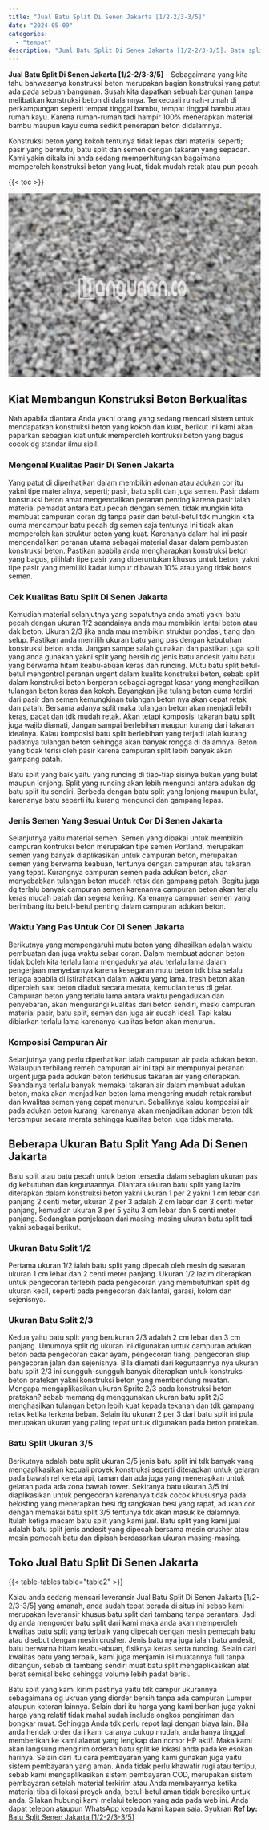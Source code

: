 ```yaml
---
title: "Jual Batu Split Di Senen Jakarta [1/2-2/3-3/5]"
date: "2024-05-09"
categories: 
  - "tempat"
description: "Jual Batu Split Di Senen Jakarta [1/2-2/3-3/5]. Batu split yang kami kirim pastinya yaitu tdk campur ukurannya sebagaimana dg ukruan yang diorder bersih tanp..."
---
```


**Jual Batu Split Di Senen Jakarta \[1/2-2/3-3/5\]** – Sebagaimana yang kita tahu bahwasanya konstruksi beton merupakan bagian konstruksi yang patut ada pada sebuah bangunan. Susah kita dapatkan sebuah bangunan tanpa melibatkan konstruksi beton di dalamnya. Terkecuali rumah-rumah di perkampungan seperti tempat tinggal bambu, tempat tinggal bambu atau rumah kayu. Karena rumah-rumah tadi hampir 100% menerapkan material bambu maupun kayu cuma sedikit penerapan beton didalamnya.

Konstruksi beton yang kokoh tentunya tidak lepas dari material seperti; pasir yang bermutu, batu split dan semen dengan takaran yang sepadan. Kami yakin dikala ini anda sedang memperhitungkan bagaimana memperoleh konstruksi beton yang kuat, tidak mudah retak atau pun pecah.

{{< toc >}}

![Jual Batu Split Di Senen Jakarta [1/2-2/3-3/5]](/images/jual-batu-split-37.png)

## Kiat Membangun Konstruksi Beton Berkualitas

Nah apabila diantara Anda yakni orang yang sedang mencari sistem untuk mendapatkan konstruksi beton yang kokoh dan kuat, berikut ini kami akan paparkan sebagian kiat untuk memperoleh kontruksi beton yang bagus cocok dg standar ilmu sipil.

### Mengenal Kualitas Pasir Di Senen Jakarta

Yang patut di diperhatikan dalam membikin adonan atau adukan cor itu yakni tipe materialnya, seperti; pasir, batu split dan juga semen. Pasir dalam konstruksi beton amat mengendalikan peranan penting karena pasir ialah material pemadat antara batu pecah dengan semen. tidak mungkin kita membuat campuran coran dg tanpa pasir dan betul-betul tdk mungkin kita cuma mencampur batu pecah dg semen saja tentunya ini tidak akan memperoleh kan struktur beton yang kuat. Karenanya dalam hal ini pasir mengendalikan peranan utama sebagai material dasar dalam pembuatan konstruksi beton. Pastikan apabila anda mengharapkan konstruksi beton yang bagus, pilihlah tipe pasir yang diperuntukan khusus untuk beton, yakni tipe pasir yang memiliki kadar lumpur dibawah 10% atau yang tidak boros semen.

### Cek Kualitas Batu Split Di Senen Jakarta

Kemudian material selanjutnya yang sepatutnya anda amati yakni batu pecah dengan ukuran 1/2 seandainya anda mau membikin lantai beton atau dak beton. Ukuran 2/3 jika anda mau membikin struktur pondasi, tiang dan selup. Pastikan anda memilih ukuran batu yang pas dengan kebutuhan konstruksi beton anda. Jangan sampe salah gunakan dan pastikan juga split yang anda gunakan yakni split yang bersih dg jenis batu andesit yaitu batu yang berwarna hitam keabu-abuan keras dan runcing. Mutu batu split betul-betul mengontrol peranan urgent dalam kualits konstruksi beton, sebab split dalam konstruksi beton berperan sebagai agregat kasar yang menghasilkan tulangan beton keras dan kokoh. Bayangkan jika tulang beton cuma terdiri dari pasir dan semen kemungkinan tulangan beton nya akan cepat retak dan patah. Bersama adanya split maka tulangan beton akan menjadi lebih keras, padat dan tdk mudah retak. Akan tetapi komposisi takaran batu split juga wajib diamati, Jangan sampai berlebihan maupun kurang dari takaran idealnya. Kalau komposisi batu split berlebihan yang terjadi ialah kurang padatnya tulangan beton sehingga akan banyak rongga di dalamnya. Beton yang tidak terisi oleh pasir karena campuran split lebih banyak akan gampang patah.

Batu split yang baik yaitu yang runcing di tiap-tiap sisinya bukan yang bulat maupun lonjong. Split yang runcing akan lebih mengunci antara adukan dg batu split itu sendiri. Berbeda dengan batu split yang lonjong maupun bulat, karenanya batu seperti itu kurang mengunci dan gampang lepas.

### Jenis Semen Yang Sesuai Untuk Cor Di Senen Jakarta

Selanjutnya yaitu material semen. Semen yang dipakai untuk membikin campuran kontruksi beton merupakan tipe semen Portland, merupakan semen yang banyak diaplikasikan untuk campuran beton, merupakan semen yang berwarna keabuan, tentunya dengan campuran atau takaran yang tepat. Kurangnya campuran semen pada adukan beton, akan menyebabkan tulangan beton mudah retak dan gampang patah. Begitu juga dg terlalu banyak campuran semen karenanya campuran beton akan terlalu keras mudah patah dan segera kering. Karenanya campuran semen yang berimbang itu betul-betul penting dalam campuran adukan beton.

### Waktu Yang Pas Untuk Cor Di Senen Jakarta

Berikutnya yang mempengaruhi mutu beton yang dihasilkan adalah waktu pembuatan dan juga waktu sebar coran. Dalam membuat adonan beton tidak boleh kita terlalu lama mengaduknya atau terlalu lama dalam pengerjaan menyebarnya karena kesegaran mutu beton tdk bisa selalu terjaga apabila di istirahatkan dalam waktu yang lama. fresh beton akan diperoleh saat beton diaduk secara merata, kemudian terus di gelar. Campuran beton yang terlalu lama antara waktu pengadukan dan penyebaran, akan mengurangi kualitas dari beton sendiri, meski campuran material pasir, batu split, semen dan juga air sudah ideal. Tapi kalau dibiarkan terlalu lama karenanya kualitas beton akan menurun.

### Komposisi Campuran Air

Selanjutnya yang perlu diperhatikan ialah campuran air pada adukan beton. Walaupun terbilang remeh campuran air ini tapi air mempunyai peranan urgent juga pada adukan beton terkhusus takaran air yang diterapkan. Seandainya terlalu banyak memakai takaran air dalam membuat adukan beton, maka akan menjadikan beton lama mengering mudah retak rambut dan kwalitas semen yang cepat menurun. Sebaliknya kalau komposisi air pada adukan beton kurang, karenanya akan menjadikan adonan beton tdk tercampur secara merata sehingga kualitas beton juga tidak merata.

## Beberapa Ukuran Batu Split Yang Ada Di Senen Jakarta

Batu split atau batu pecah untuk beton tersedia dalam sebagian ukuran pas dg kebutuhan dan kegunaannya. Diantara ukuran batu split yang lazim diterapkan dalam konstruksi beton yakni ukuran 1 per 2 yakni 1 cm lebar dan panjang 2 centi meter, ukuran 2 per 3 adalah 2 cm lebar dan 3 centi meter panjang, kemudian ukuran 3 per 5 yaitu 3 cm lebar dan 5 centi meter panjang. Sedangkan penjelasan dari masing-masing ukuran batu split tadi yakni sebagai berikut.

### Ukuran Batu Split 1/2

Pertama ukuran 1/2 ialah batu split yang dipecah oleh mesin dg sasaran ukuran 1 cm lebar dan 2 centi meter panjang. Ukuran 1/2 lazim diterapkan untuk pengecoran terlebih pada pengecoran yang membutuhkan split dg ukuran kecil, seperti pada pengecoran dak lantai, garasi, kolom dan sejenisnya.

### Ukuran Batu Split 2/3

Kedua yaitu batu split yang berukuran 2/3 adalah 2 cm lebar dan 3 cm panjang. Umumnya split dg ukuran ini digunakan untuk campuran adukan beton pada pengecoran cakar ayam, pengecoran tiang, pengecoran slup pengecoran jalan dan sejenisnya. Bila diamati dari kegunaannya nya ukuran batu split 2/3 ini sungguh-sungguh banyak diterapkan untuk konstruksi beton pratekan yakni konstruksi beton yang membendung muatan. Mengapa mengaplikasikan ukuran Sprite 2/3 pada konstruksi beton pratekan? sebab memang dg menggunakan ukuran batu split 2/3 menghasilkan tulangan beton lebih kuat kepada tekanan dan tdk gampang retak ketika terkena beban. Selain itu ukuran 2 per 3 dari batu split ini pula merupakan ukuran yang paling tepat untuk digunakan pada beton pratekan.

### Batu Split Ukuran 3/5

Berikutnya adalah batu split ukuran 3/5 jenis batu split ini tdk banyak yang mengaplikasikan kecuali proyek konstruksi seperti diterapkan untuk gelaran pada bawah rel kereta api, taman dan ada juga yang menerapkan untuk gelaran pada ada zona bawah tower. Sekiranya batu ukuran 3/5 ini diaplikasikan untuk pengecoran karenanya tidak cocok khususnya pada bekisting yang menerapkan besi dg rangkaian besi yang rapat, adukan cor dengan memakai batu split 3/5 tentunya tdk akan masuk ke dalamnya. Itulah ketiga macam batu split yang kami jual. Batu split yang kami jual adalah batu split jenis andesit yang dipecah bersama mesin crusher atau mesin pemecah batu dan dipisah berdasarkan ukuran masing-masing.

## Toko Jual Batu Split Di Senen Jakarta

{{< table-tables table="table2" >}}

Kalau anda sedang mencari leveransir Jual Batu Split Di Senen Jakarta \[1/2-2/3-3/5\] yang amanah, anda sudah tepat berada di situs ini sebab kami merupakan leveransir khusus batu split dari tambang tanpa perantara. Jadi dg anda mengorder batu split dari kami maka anda akan memperoleh kwalitas batu split yang terbaik yang dipecah dengan mesin pemecah batu atau disebut dengan mesin crusher. Jenis batu nya juga ialah batu andesit, batu berwarna hitam keabu-abuan, fisiknya keras serta runcing. Selain dari kwalitas batu yang terbaik, kami juga menjamin isi muatannya full tanpa dibangun, sebab di tambang sendiri muat batu split mengaplikasikan alat berat semisal beko sehingga volume lebih padat berisi.

Batu split yang kami kirim pastinya yaitu tdk campur ukurannya sebagaimana dg ukruan yang diorder bersih tanpa ada campuran Lumpur ataupun kotoran lainnya. Selain dari itu harga yang kami berikan juga yakni harga yang relatif tidak mahal sudah include ongkos pengiriman dan bongkar muat. Sehingga Anda tdk perlu repot lagi dengan biaya lain. Bila anda hendak order dari kami caranya cukup mudah, anda hanya tinggal memberikan ke kami alamat yang lengkap dan nomor HP aktif. Maka kami akan langsung mengirim orderan batu split ke lokasi anda pada ke esokan harinya. Selain dari itu cara pembayaran yang kami gunakan juga yaitu sistem pembayaran yang aman. Anda tidak perlu khawatir rugi atau tertipu, sebab kami mengaplikasikan sistem pembayaran COD, merupakan sistem pembayaran setelah material terkirim atau Anda membayarnya ketika material tiba di lokasi proyek anda, betul-betul aman tidak beresiko untuk anda. Silakan hubungi kami melalui telepon yang ada pada web ini. Anda dapat telepon ataupun WhatsApp kepada kami kapan saja. Syukran
**Ref by:** [Batu Split Senen Jakarta [1/2-2/3-3/5]](https://id.wikipedia.org/wiki/Batu)
